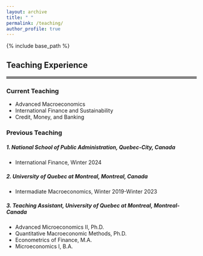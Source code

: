 ```yaml
---
layout: archive
title: " "
permalink: /teaching/
author_profile: true
---
```


{% include base_path %}
## Teaching Experience
<hr style="border-top: 5px solid #8c8b8b; width:100%;">

### Current Teaching
* Advanced Macroeconomics
* International Finance and Sustainability
* Credit, Money, and Banking


### Previous Teaching
##### 1. National School of Public Administration, Quebec-City, Canada
* International Finance, Winter 2024

##### 2. University of Quebec at Montreal, Montreal, Canada
* Intermadiate Macroeconomics, Winter 2019-Winter 2023 


##### 3. Teaching Assistant, University of Quebec at Montreal, Montreal-Canada
* Advanced Microeconomics II, Ph.D. 
* Quantitative Macroeconomic Methods, Ph.D. 
* Econometrics of Finance, M.A. 
* Microeconomics I, B.A. 

<!-- <hr style="border-top: 2px solid #8c8b8b; width:100%;"> -->

<!-- <a href="http://avoumatsodo.github.io/files/teaching_statement.pdf" target="_blank">Teaching Statement</a> -->

<!-- <a href="http://avoumatsodo.github.io/files/teaching_evaluation.pdf" target="_blank">Teaching Evaluations</a> -->







